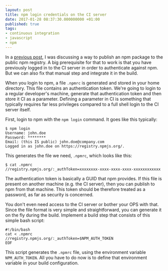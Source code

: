 ```yaml
---
layout: post
title: npm login credentials on the CI server
date: 2017-01-28 08:37:30.000000000 +01:00
published: true
tags:
- continuous integration
- javascript
- npm
---
```


In a <a href="{% post_url 2016/2016-08-20-automatic-versioning-of-npm-packages %}">previous post</a>, I was discussing a way to publish an npm package to the public npm registry. A big prerequisite for that to work is that you have previously logged in to the CI server in order to authenticate against npm. But we can also fix that manual step and integrate it in the build.

<!--more-->

When you login to npm, a file <code>.npmrc</code> is generated and stored in your home directory. This file contains an authentication token. We're going to login to a regular developer's machine, generate that authentication token and then store it CI as a parameter. Defining a parameter in CI is something that typically requires far less privileges compared to a full shell login to the CI server itself.

First, login to npm with the <code>npm login</code> command. It goes like this typically:

```
$ npm login
Username: john.doe
Password: ********
Email: (this IS public) john.doe@company.com
Logged in as john.doe on https://registry.npmjs.org/.
```

This generates the file we need, <code>.npmrc</code>, which looks like this:

```
$ cat .npmrc
//registry.npmjs.org/:_authToken=xxxxxxxx-xxxx-xxxx-xxxx-xxxxxxxxxxxx
```

The authentication token is basically a GUID that npm provides. If this file is present on another machine (e.g. the CI server), then you can publish to npm from that machine. This token should be therefore treated as a password, as far as security is concerned.

You don't even need access to the CI server or bother your OPS with that. Since the file format is very simple and straightforward, you can generate it on the fly during the build. Implement a build step that consists of this simple bash script:

```
#!/bin/bash
cat < .npmrc
//registry.npmjs.org/:_authToken=$NPM_AUTH_TOKEN
EOF
```

This script generates the <code>.npmrc</code> file, using the environment variable <code>NPM_AUTH_TOKEN</code>. All you have to do now is to define that environment variable in your build configuration.
